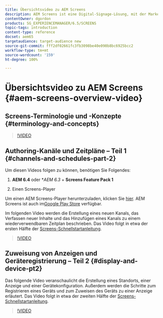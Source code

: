 ```yaml
---
title: Übersichtsvideo zu AEM Screens
description: AEM Screens ist eine Digital-Signage-Lösung, mit der Marketing-Fachleute dynamische und interaktive digitale Erlebnisse für verschiedene Arten von Bildschirmen veröffentlichen können.
contentOwner: dgordon
products: SG_EXPERIENCEMANAGER/6.5/SCREENS
topic-tags: introduction
content-type: reference
docset: aem65
targetaudience: target-audience new
source-git-commit: fff2df02661fc3fb3098be40e090b8bc6925bcc2
workflow-type: tm+mt
source-wordcount: '159'
ht-degree: 100%

---
```



# Übersichtsvideo zu AEM Screens {#aem-screens-overview-video}

## Screens-Terminologie und -Konzepte {#terminology-and-concepts}

>[!VIDEO](https://video.tv.adobe.com/v/21353?quality=9)


## Authoring-Kanäle und Zeitpläne – Teil 1 {#channels-and-schedules-part-2}

Um diesen Videos folgen zu können, benötigen Sie Folgendes:

1. **AEM 6.4** oder **AEM 6.3* + **Screens Feature Pack 1**

1. Einen Screens-Player

Um einen AEM Screens-Player herunterzuladen, klicken Sie [hier](https://download.macromedia.com/screens/). AEM Screens ist auch im[Google Play Store](https://play.google.com/store/apps/details?id=com.adobe.aem.screens.player&amp;hl=de) verfügbar. <!-- LINK IS 404 WITH NO SUITABLE REPLACEMENT See [Installing and Configuring Screens](https://helpx.adobe.com/experience-manager/6-4/help/sites-deploying/configuring-screens-introduction.html) for more details. -->

Im folgenden Video werden die Erstellung eines neuen Kanals, das Verfassen neuer Inhalte und das Hinzufügen eines Kanals zu einem wiederverwendbaren Zeitplan beschrieben. Das Video folgt in etwa der ersten Hälfte der [Screens-Schnellstartanleitung](kickstart-for-aem-screens.md).

>[!VIDEO](https://video.tv.adobe.com/v/21387?quality=9)

## Zuweisung von Anzeigen und Geräteregistrierung – Teil 2 {#display-and-device-pt2}

Das folgende Video veranschaulicht die Erstellung eines Standorts, einer Anzeige und einer Gerätekonfiguration. Außerdem werden die Schritte zum Registrieren eines Geräts und zum Zuweisen des Geräts zu einer Anzeige erläutert. Das Video folgt in etwa der zweiten Hälfte der [Screens-Schnellstartanleitung](kickstart-for-aem-screens.md).

>[!VIDEO](https://video.tv.adobe.com/v/21411?quality=9)

